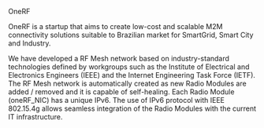 OneRF

OneRF is a startup that aims to create low-cost and scalable M2M connectivity solutions suitable to
Brazilian market for SmartGrid, Smart City and Industry.

We have developed a RF Mesh network based on industry-standard technologies defined by
workgroups such as the Institute of Electrical and Electronics Engineers (IEEE) and the
Internet Engineering Task Force (IETF).
The RF Mesh network is automatically created as new Radio Modules are added / removed and
it is capable of self-healing.
Each Radio Module (oneRF_NIC) has a unique IPv6. The use of IPv6 protocol with IEEE 802.15.4g
allows seamless integration of the Radio Modules with the current IT infrastructure.
